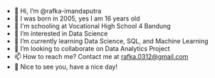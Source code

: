 - 👋 Hi, I’m @rafka-imandaputra
- 🍼 I was born in 2005, yes I am 16 years old
- 🏫 I'm schooling at Vocational High School 4 Bandung
- 👀 I’m interested in Data Science
- 🌱 I’m currently learning Data Science, SQL, and Machine Learning
- 💞️ I’m looking to collaborate on Data Analytics Project
- 📫 How to reach me? Contact me at rafka.0312@gmail.com
- 🤗 Nice to see you, have a nice day!

<!---
rafka-imandaputra/rafka-imandaputra is a ✨ special ✨ repository because its `README.md` (this file) appears on your GitHub profile.
You can click the Preview link to take a look at your changes.
--->
